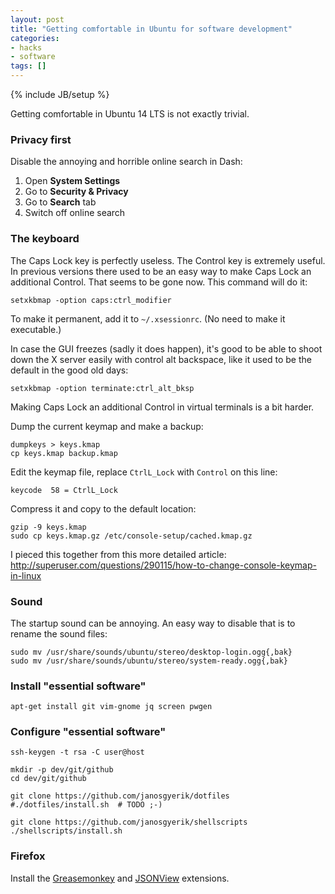 ```yaml
---
layout: post
title: "Getting comfortable in Ubuntu for software development"
categories:
- hacks
- software
tags: []
---
```

{% include JB/setup %}

Getting comfortable in Ubuntu 14 LTS is not exactly trivial.

### Privacy first

Disable the annoying and horrible online search in Dash:

1. Open **System Settings**
2. Go to **Security & Privacy**
3. Go to **Search** tab
4. Switch off online search

### The keyboard

The Caps Lock key is perfectly useless.
The Control key is extremely useful.
In previous versions there used to be an easy way to make Caps Lock an additional Control.
That seems to be gone now.
This command will do it:

    setxkbmap -option caps:ctrl_modifier

To make it permanent,
add it to `~/.xsessionrc`.
(No need to make it executable.)

In case the GUI freezes (sadly it does happen),
it's good to be able to shoot down the X server easily with control alt backspace,
like it used to be the default in the good old days:

    setxkbmap -option terminate:ctrl_alt_bksp

Making Caps Lock an additional Control in virtual terminals is a bit harder.

Dump the current keymap and make a backup:

    dumpkeys > keys.kmap
    cp keys.kmap backup.kmap

Edit the keymap file, replace `CtrlL_Lock` with `Control` on this line:

    keycode  58 = CtrlL_Lock

Compress it and copy to the default location:

    gzip -9 keys.kmap
    sudo cp keys.kmap.gz /etc/console-setup/cached.kmap.gz

I pieced this together from this more detailed article:
http://superuser.com/questions/290115/how-to-change-console-keymap-in-linux

### Sound

The startup sound can be annoying.
An easy way to disable that is to rename the sound files:

    sudo mv /usr/share/sounds/ubuntu/stereo/desktop-login.ogg{,bak}
    sudo mv /usr/share/sounds/ubuntu/stereo/system-ready.ogg{,bak}

### Install "essential software"

    apt-get install git vim-gnome jq screen pwgen

### Configure "essential software"

    ssh-keygen -t rsa -C user@host

    mkdir -p dev/git/github
    cd dev/git/github

    git clone https://github.com/janosgyerik/dotfiles
    #./dotfiles/install.sh  # TODO ;-)

    git clone https://github.com/janosgyerik/shellscripts
    ./shellscripts/install.sh

### Firefox

Install the [Greasemonkey](https://addons.mozilla.org/en-us/firefox/addon/greasemonkey/) and [JSONView](https://addons.mozilla.org/en-us/firefox/addon/jsonview/) extensions.
